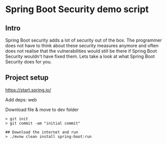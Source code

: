 # Spring Boot Security demo script

## Intro
Spring Boot security adds a lot of security out of the box. The programmer does not have to think about these security
measures anymore and often does not realise that the vulnerabilities would still be there if Spring Boot Security
wouldn't have fixed them. Lets take a look at what Spring Boot Security does for you.

## Project setup
https://start.spring.io/

Add deps: web

Download file & move to dev folder

```
> git init
> git commit -am "initial commit"

## Download the internet and run
> ./mvnw clean install spring-boot:run
```
